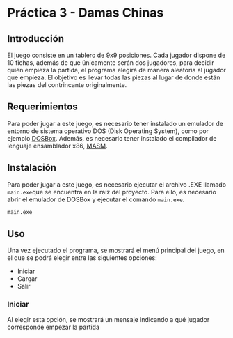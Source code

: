 # Práctica 3 - Damas Chinas
 
## Introducción
El juego consiste en un tablero de 9x9 posiciones. Cada jugador dispone de 10 fichas, además de que únicamente serán dos jugadores, para decidir quién empieza la partida, el programa elegirá de manera aleatoria al jugador que empieza. El objetivo es llevar todas las piezas al lugar de donde están las piezas del contrincante originalmente.

## Requerimientos
Para poder jugar a este juego, es necesario tener instalado un emulador de entorno de sistema operativo DOS (Disk Operating System), como por ejemplo [DOSBox](https://www.dosbox.com/). Además, es necesario tener instalado el compilador de lenguaje ensamblador x86, [MASM](https://www.masm32.com/).

## Instalación
Para poder jugar a este juego, es necesario ejecutar el archivo .EXE llamado `main.exe`que se encuentra en la raíz del proyecto. Para ello, es necesario abrir el emulador de DOSBox y ejecutar el comando `main.exe`.
```bash
main.exe
```

## Uso
Una vez ejecutado el programa, se mostrará el menú principal del juego, en el que se podrá elegir entre las siguientes opciones:
- Iniciar
- Cargar
- Salir

### Iniciar
Al elegir esta opción, se mostrará un mensaje indicando a qué jugador corresponde empezar la partida